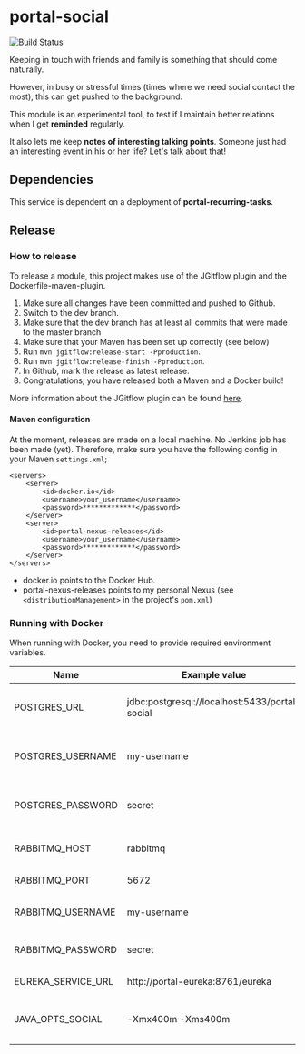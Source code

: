 # portal-social
[![Build Status](https://server.stijnhooft.be/jenkins/buildStatus/icon?job=portal-social/master)](https://server.stijnhooft.be/jenkins/job/portal-social/job/master/)

Keeping in touch with friends and family is something that should come naturally.

However, in busy or stressful times (times where we need social contact the most), this can get pushed to the background.

This module is an experimental tool, to test if I maintain better relations when I get **reminded** regularly.

It also lets me keep **notes of interesting talking points**. Someone just had an interesting event in his or her life? Let's talk about that! 

## Dependencies
This service is dependent on a deployment of **portal-recurring-tasks**.

## Release
### How to release
To release a module, this project makes use of the JGitflow plugin and the Dockerfile-maven-plugin.

1. Make sure all changes have been committed and pushed to Github.
1. Switch to the dev branch.
1. Make sure that the dev branch has at least all commits that were made to the master branch
1. Make sure that your Maven has been set up correctly (see below)
1. Run `mvn jgitflow:release-start -Pproduction`.
1. Run `mvn jgitflow:release-finish -Pproduction`.
1. In Github, mark the release as latest release.
1. Congratulations, you have released both a Maven and a Docker build!

More information about the JGitflow plugin can be found [here](https://gist.github.com/lemiorhan/97b4f827c08aed58a9d8).

#### Maven configuration
At the moment, releases are made on a local machine. No Jenkins job has been made (yet).
Therefore, make sure you have the following config in your Maven `settings.xml`;

````$xml
<servers>
    <server>
        <id>docker.io</id>
        <username>your_username</username>
        <password>*************</password>
    </server>
    <server>
        <id>portal-nexus-releases</id>
        <username>your_username</username>
        <password>*************</password>
    </server>
</servers>
````
* docker.io points to the Docker Hub.
* portal-nexus-releases points to my personal Nexus (see `<distributionManagement>` in the project's `pom.xml`)

### Running with Docker
When running with Docker, you need to provide required environment variables.

| Name | Example value | Description | Required? |
| ---- | ------------- | ----------- | -------- |
| POSTGRES_URL | jdbc:postgresql://localhost:5433/portal-social | JDBC url to connect to the database | required
| POSTGRES_USERNAME | my-username | Username to log in to the database | required
| POSTGRES_PASSWORD | secret | Password to log in to the database | required
| RABBITMQ_HOST | rabbitmq | Host where RabbitMQ is located | required
| RABBITMQ_PORT | 5672 | Port of RabbitMQ| required
| RABBITMQ_USERNAME | my-username | Username to log in to RabbitMQ | required
| RABBITMQ_PASSWORD | secret | Password to log in to RabbitMQ | required
| EUREKA_SERVICE_URL | http://portal-eureka:8761/eureka | Url of Eureka | required
| JAVA_OPTS_SOCIAL | -Xmx400m -Xms400m | Java opts you want to pass to the JVM | optional

